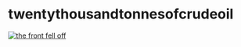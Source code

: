# twentythousandtonnesofcrudeoil

[![the front fell off](https://img.youtube.com/vi/3m5qxZm_JqM/0.jpg)](https://www.youtube.com/watch?v=3m5qxZm_JqM)
